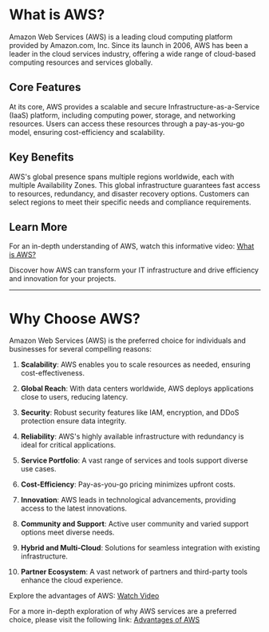 # What is AWS?

Amazon Web Services (AWS) is a leading cloud computing platform provided by Amazon.com, Inc. Since its launch in 2006, AWS has been a leader in the cloud services industry, offering a wide range of cloud-based computing resources and services globally.

## Core Features

At its core, AWS provides a scalable and secure Infrastructure-as-a-Service (IaaS) platform, including computing power, storage, and networking resources. Users can access these resources through a pay-as-you-go model, ensuring cost-efficiency and scalability.

## Key Benefits

AWS's global presence spans multiple regions worldwide, each with multiple Availability Zones. This global infrastructure guarantees fast access to resources, redundancy, and disaster recovery options. Customers can select regions to meet their specific needs and compliance requirements.

## Learn More

For an in-depth understanding of AWS, watch this informative video: [What is AWS?](https://youtu.be/dUuKi7kMNg4?si=UOIo0ljzdiRYq70C)

Discover how AWS can transform your IT infrastructure and drive efficiency and innovation for your projects.

---

# Why Choose AWS?

Amazon Web Services (AWS) is the preferred choice for individuals and businesses for several compelling reasons:

1. **Scalability**: AWS enables you to scale resources as needed, ensuring cost-effectiveness.

2. **Global Reach**: With data centers worldwide, AWS deploys applications close to users, reducing latency.

3. **Security**: Robust security features like IAM, encryption, and DDoS protection ensure data integrity.

4. **Reliability**: AWS's highly available infrastructure with redundancy is ideal for critical applications.

5. **Service Portfolio**: A vast range of services and tools support diverse use cases.

6. **Cost-Efficiency**: Pay-as-you-go pricing minimizes upfront costs.

7. **Innovation**: AWS leads in technological advancements, providing access to the latest innovations.

8. **Community and Support**: Active user community and varied support options meet diverse needs.

9. **Hybrid and Multi-Cloud**: Solutions for seamless integration with existing infrastructure.

10. **Partner Ecosystem**: A vast network of partners and third-party tools enhance the cloud experience.

Explore the advantages of AWS: [Watch Video](https://youtu.be/Uh3bMXSLXCM?si=pDnO-s3Jf6DVEdaS)

For a more in-depth exploration of why AWS services are a preferred choice, please visit the following link: [Advantages of AWS](https://medium.com/@kasunprageethdissanayake/why-aws-services-9bc1683e378)
